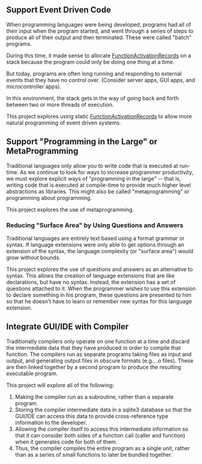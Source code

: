 ## Support Event Driven Code ##

When programming languages were being developed, programs had all of their input when the program started, and went through a series of steps to produce all of their output and then terminated.  These were called "batch" programs.

During this time, it made sense to allocate [FunctionActivationRecords](FunctionActivationRecord.md) on a stack because the program could only be doing one thing at a time.

But today, programs are often long running and responding to external events that they have no control over.  (Consider server apps, GUI apps, and microcontroller apps).

In this environment, the stack gets in the way of going back and forth between two or more threads of execution.

This project explores using static [FunctionActivationRecords](FunctionActivationRecord.md) to allow more natural programming of event driven systems.

## Support "Programming in the Large" or MetaProgramming ##

Traditional languages only allow you to write code that is executed at run-time.  As we continue to look for ways to increase programmer productivity, we must explore explicit ways of "programming in the large" -- that is, writing code that is executed at compile-time to provide much higher level abstractions as libraries.  This might also be called "metaprogramming" or programming about programming.

This project explores the use of metaprogramming.

### Reducing "Surface Area" by Using Questions and Answers ###

Traditional languages are entirely text based using a format grammar or syntax.  If language extensions were only able to get options through an extension of the syntax, the language complexity (or "surface area") would grow without bounds.

This project explores the use of questions and answers as an alternative to syntax.  This allows the creation of language extensions that are like declarations, but have no syntax.  Instead, the extension has a set of questions attached to it.  When the programmer wishes to use this extension to declare something in his program, these questions are presented to him so that he doesn't have to learn or remember new syntax for this language extension.

## Integrate GUI/IDE with Compiler ##

Traditionally compilers only operate on one function at a time and discard the intermediate data that they have produced in order to compile that function.  The compilers run as separate programs taking files as input and output, and generating output files in obscure formats (e.g., .o files).  These are then linked together by a second program to produce the resulting executable program.

This project will explore all of the following:

  1. Making the compiler run as a subroutine, rather than a separate program.
  1. Storing the compiler intermediate data in a sqlite3 database so that the GUI/IDE can access this data to provide cross-reference type information to the developer.
  1. Allowing the compiler itself to access this intermediate information so that it can consider both sides of a function call (caller and function) when it generates code for both of them.
  1. Thus, the compiler compiles the entire program as a single unit, rather than as a series of small functions to later be bundled together.